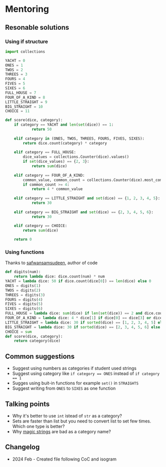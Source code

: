# Mentoring
## Resonable solutions
### Using if structure
```python
import collections

YACHT = 0
ONES = 1
TWOS = 2
THREES = 3
FOURS = 4
FIVES = 5
SIXES = 6
FULL_HOUSE = 7
FOUR_OF_A_KIND = 8
LITTLE_STRAIGHT = 9
BIG_STRAIGHT = 10
CHOICE = 11

def score(dice, category):
    if category == YACHT and len(set(dice)) == 1:
            return 50
            
    elif category in (ONES, TWOS, THREES, FOURS, FIVES, SIXES):
        return dice.count(category) * category
    
    elif category == FULL_HOUSE:
        dice_values = collections.Counter(dice).values()
        if set(dice_values) == {2, 3}:
            return sum(dice)
        
    elif category == FOUR_OF_A_KIND:
        common_value, common_count = collections.Counter(dice).most_common(1)[0]
        if common_count >= 4:
            return 4 * common_value
    
    elif category == LITTLE_STRAIGHT and set(dice) == {1, 2, 3, 4, 5}:
            return 30
            
    elif category == BIG_STRAIGHT and set(dice) == {2, 3, 4, 5, 6}:
            return 30
            
    elif category == CHOICE:
        return sum(dice)

    return 0
```
### Using functions
Thanks to [safwansamsudeen](https://exercism.org/profiles/safwansamsudeen), author of code
```python
def digits(num):
    return lambda dice: dice.count(num) * num
YACHT = lambda dice: 50 if dice.count(dice[0]) == len(dice) else 0
ONES = digits(1)
TWOS = digits(2)
THREES = digits(3)
FOURS = digits(4)
FIVES = digits(5)
SIXES = digits(6)
FULL_HOUSE = lambda dice: sum(dice) if len(set(dice)) == 2 and dice.count(dice[0]) in [2, 3] else 0
FOUR_OF_A_KIND = lambda dice: 4 * dice[1] if dice[0] == dice[3] or dice[1] == dice[4] else 0
LITTLE_STRAIGHT = lambda dice: 30 if sorted(dice) == [1, 2, 3, 4, 5] else 0
BIG_STRAIGHT = lambda dice: 30 if sorted(dice) == [2, 3, 4, 5, 6] else 0
CHOICE = sum
def score(dice, category):
    return category(dice)
```
## Common suggestions
* Suggest using numbers as categories if student used strings
* Suggest using category like ```if category == ONES``` instead of ```if category == 1```
* Sugges using buit-in functions for example ```set()``` in ```STRAIGHTS```
* Suggest writing from ```ONES``` to ```SIXES``` as one function
## Talking points
* Why it's better to use ```int``` istead of ```str``` as a category?
* Sets are faster than list but you need to convert list to set few times. Which one type is better?
* Why [magic strings](https://en.wikipedia.org/wiki/Magic_string) are bad as a category name?
## Changelog
* 2024 Feb - Created file following CoC and isogram
